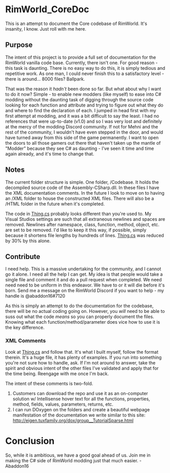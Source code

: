 # RimWorld_CoreDoc

This is an attempt to document the Core codebase of RimWorld. It's insanity, I know. Just roll with me here.

## Purpose

The intent of this project is to provide a full set of documentation for the RimWorld vanilla code base. Currently, there isn't one. For good reason - this task is daunting.
There is no easy way to do this, it is simply tedious and repetitive work. As one man, I could never finish this to a satisfactory level - there is around... 8000 files? Ballpark.

That was the reason it _hadn't_ been done so far. But what about why I want to do it now? Simple - to enable new modders (like myself) to ease into C# modding without the daunting task of
digging through the source code looking for each function and attribute and trying to figure out what they do and where to find the declaration of each. I jumped in head first with my first attempt
at modding, and it was a bit difficult to say the least. I had no references that were up-to-date (v1.0) and so I was very lost and definitely at the mercy of the modding Discord community.
If not for Mehni and the rest of the community, I wouldn't have even stepped in the door, and would have turned away from this side of the game permanently. I want to open the doors to all those
gamers out there that haven't taken up the mantle of "Modder" because they see C# as daunting - I've seen it time and time again already, and it's time to change that.

## Notes

The current folder structure is simple. One folder, /Codebase. It holds the decompiled source code of the Assembly-CSharp.dll. In these files I have the XML documentation comments.
In the future I look to move on to having an /XML folder to house the constructed XML files. There will also be a /HTML folder in the future when it's completed.

The code in [Thing.cs](/Codebase/Verse/Thing.cs) probably looks different than you're used to. My Visual Studios settings are such that all extraneous newlines and spaces are removed.
Newlines after namespace, class, function, method, object, etc. are set to be removed. I'd like to keep it this way, if possible, simply because it shortens file lengths by hundreds of lines.
[Thing.cs](/Codebase/Verse/Thing.cs) was reduced by 30% by this alone.

## Contribute

I need help. This is a massive undertaking for the community, and I cannot go it alone. I need all the help I can get. My idea is that people would take a single file and comment it
and do a pull request when completed. We need need need to be uniform in this endeavor. We have to or it will die before it's born. Send me a message on the RimWorld Discord if you want to help -
my handle is @abaddon16#7120

As this is simply an attempt to do the documentation for the codebase, there will be no actual coding going on. However, you _will_ need to be able to suss out what the code _means_ so you
can properly document the files. Knowing what each function/method/parameter does vice how to use it is the key difference.

### XML Comments

Look at [Thing.cs](/Codebase/Verse/Thing.cs) and follow that. It's what I built myself, follow the format therein. It's a huge file, it has plenty of examples. If you run into something you're not sure how to handle, ask.
If I'm not around to answer, take the spirit and obvious intent of the other files I've validated and apply that for the time being. Reengage with me once I'm back.

The intent of these comments is two-fold.

1. Customers can download the repo and use it as an on-computer solution w/ Intellisense hover text for all the functions, properties, method, fields, values, parameters, returns, etc.
2. I can run DOxygen on the folders and create a beautiful webpage manifestation of the documentation we write similar to this site: http://eigen.tuxfamily.org/dox/group__TutorialSparse.html

# Conclusion

So, while it is ambitious, we have a good goal ahead of us. Join me in making the C# side of RimWorld modding just that much easier. - Abaddon16
